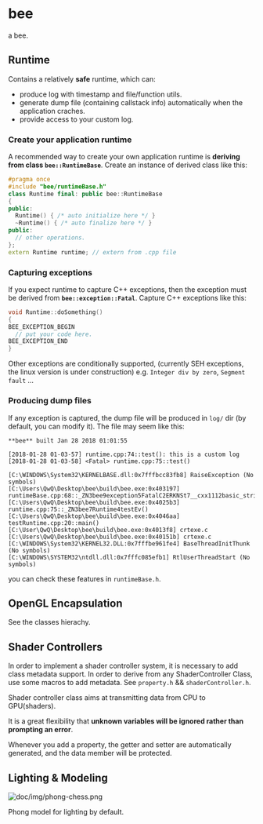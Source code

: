 # bee
a bee.

## Runtime
Contains a relatively **safe** runtime, which can:
* produce log with timestamp and file/function utils.
* generate dump file (containing callstack info) automatically when the application craches. 
* provide access to your custom log.

### Create your application runtime
A recommended way to create your own application runtime is **deriving from class `bee::RuntimeBase`**. Create an instance of derived class like this:
```cpp
#pragma once 
#include "bee/runtimeBase.h"
class Runtime final: public bee::RuntimeBase
{
public:
  Runtime() { /* auto initialize here */ }
  ~Runtime() { /* auto finalize here */ }
public:
  // other operations.
};
extern Runtime runtime; // extern from .cpp file
```

### Capturing exceptions
If you expect runtime to capture C++ exceptions, then the exception must be derived from **`bee::exception::Fatal`**. Capture C++ exceptions like this:
```cpp
void Runtime::doSomething()
{
BEE_EXCEPTION_BEGIN
  // put your code here.
BEE_EXCEPTION_END
}
```

Other exceptions are conditionally supported, (currently SEH exceptions, the linux version is under construction) e.g. `Integer div by zero`, `Segment fault` ...

### Producing dump files
If any exception is captured, the dump file will be produced in `log/` dir (by default, you can modify it). The file may seem like this: 
```
**bee** built Jan 28 2018 01:01:55

[2018-01-28 01-03-57] runtime.cpp:74::test(): this is a custom log
[2018-01-28 01-03-58] <Fatal> runtime.cpp:75::test()	

[C:\WINDOWS\System32\KERNELBASE.dll:0x7fffbcc83fb8] RaiseException (No symbols)
[C:\Users\QwQ\Desktop\bee\build\bee.exe:0x403197] runtimeBase.cpp:68::_ZN3bee9exception5FatalC2ERKNSt7__cxx1112basic_stringIcSt11char_traitsIcESaIcEEES7_()
[C:\Users\QwQ\Desktop\bee\build\bee.exe:0x4025b3] runtime.cpp:75::_ZN3bee7Runtime4testEv()
[C:\Users\QwQ\Desktop\bee\build\bee.exe:0x4046aa] testRuntime.cpp:20::main()
[C:\User\QwQ\Desktop\bee\build\bee.exe:0x4013f8] crtexe.c 
[C:\Users\QwQ\Desktop\bee\build\bee.exe:0x40151b] crtexe.c 
[C:\WINDOWS\System32\KERNEL32.DLL:0x7fffbe961fe4] BaseThreadInitThunk (No symbols)
[C:\WINDOWS\SYSTEM32\ntdll.dll:0x7fffc085efb1] RtlUserThreadStart (No symbols)
```

you can check these features in `runtimeBase.h`.

## OpenGL Encapsulation

See the classes hierachy.

## Shader Controllers

In order to implement a shader controller system, it is necessary to add class metadata support. In order to derive from any ShaderController Class, use some macros to add metadata. See `property.h` && `shaderController.h`.

Shader controller class aims at transmitting data from CPU to GPU(shaders). 

It is a great flexibility that **unknown variables will be ignored rather than prompting an error**.

Whenever you add a property, the getter and setter are automatically generated, and the data member will be protected.

## Lighting & Modeling

![doc/img/phong-chess.png]()

Phong model for lighting by default.

